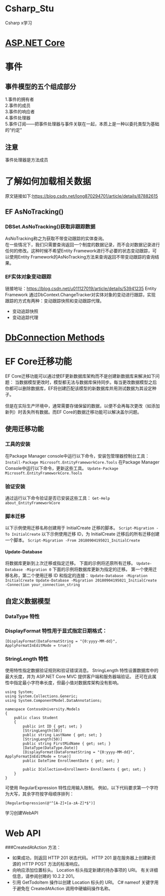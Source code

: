 # Csharp_Stu
Csharp x学习
# [ASP.NET Core](https://github.com/Rwby2S/Csharp_Stu/blob/master/ASP.Net%20Core.md)
# 事件
## 事件模型的五个组成部分
1.事件的拥有者<br/>
2.事件的成员<br/>
3.事件的响应者<br/>
4.事件处理器<br/>
5.事件订阅——把事件处理器与事件关联在一起，本质上是一种以委托类型为基础的“约定”
## 注意
事件处理器是方法成员
# 了解如何加载相关数据
原文链接如下:https://blog.csdn.net/long870294701/article/details/87882615
## EF AsNoTracking()
### DBSet.AsNoTracking()获取非跟踪数据
   AsNoTracking称之为获取不带变动跟踪的实体查询。<br/>
   在一些情况下，我们只需要查询返回一个制度的数据记录，而不会对数据记录进行任何的修改。这种时候不希望Entity Framework进行不必要的状态变动跟踪，可以使用Entity Framework的AsNoTracking方法来查询返回不带变动跟踪的查询结果。
### EF实体对象变动跟踪
链接地址：https://blog.csdn.net/u011127019/article/details/53941235
  Entity Framework 通过DbContext.ChangeTracker对实体对象的变动进行跟踪，实现跟踪的方式有两种：变动跟踪快照和变动跟踪代理。
- 变动追踪快照
- 变动追踪代理

# [DbConnection Methods](https://docs.microsoft.com/zh-cn/dotnet/api/system.data.common.dbconnection.openasync?view=netcore-3.1)
# EF Core迁移功能
EF Core迁移功能可以通过使EF更新数据库架构而不是创建新数据库来解决如下问题：
   当数据模型更改时，模型都无法与数据库保持同步。每当更改数据模型之后你都可以删除数据库，EF将创建匹配该模型的新数据库并用测试数据为其设定种子。
<br/><br/>
   但是在实际生产环境中，通常需要存储保留的数据，以便不会再每次更改（如添加新列）时丢失所有数据。而EF Core的数据迁移功能可以解决盖尔问题。
   
## 使用迁移功能
### 工具的安装
在Package Manager console中运行以下命令，安装包管理器控制台工具：
``
Install-Package Microsoft.EntityFrameworkCore.Tools
``
在Package Manager Console中运行以下命令，更新这些工具。
``
Update-Package Microsoft.EntityFrameworkCore.Tools
``
### 验证安装
通过运行以下命令验证是否已安装这些工具：
``
Get-Help about_EntityFrameworkCore
``
### 脚本迁移
以下示例使用迁移名称创建用于 InitialCreate 迁移的脚本。
``
Script-Migration -To InitialCreate
``
以下示例使用迁移 ID，为 InitialCreate 迁移后的所有迁移创建一个脚本。
``
Script-Migration -From 20180904195021_InitialCreate
``
#### Update-Database
将数据库更新到上次迁移或指定迁移。
下面的示例将还原所有迁移。
``
Update-Database -Migration 0
``
下面的示例将数据库更新为指定的迁移。 第一个使用迁移名称，第二个使用迁移 ID 和指定的连接：
``
Update-Database -Migration InitialCreate
Update-Database -Migration 20180904195021_InitialCreate -Connection your_connection_string
``

## 自定义数据模型
### DataType 特性
### DisplayFormat 特性用于显式指定日期格式：
``
[DisplayFormat(DataFormatString = "{0:yyyy-MM-dd}", ApplyFormatInEditMode = true)]
``
### StringLength 特性
使用特性指定数据验证规则和验证错误消息。 StringLength 特性设置数据库中的最大长度，并为 ASP.NET Core MVC 提供客户端和服务器端验证。 还可在此属性中指定最小字符串长度，但最小值对数据库架构没有影响。
```
using System;
using System.Collections.Generic;
using System.ComponentModel.DataAnnotations;

namespace ContosoUniversity.Models
{
    public class Student
    {
        public int ID { get; set; }
        [StringLength(50)]
        public string LastName { get; set; }
        [StringLength(50)]
        public string FirstMidName { get; set; }
        [DataType(DataType.Date)]
        [DisplayFormat(DataFormatString = "{0:yyyy-MM-dd}", ApplyFormatInEditMode = true)]
        public DateTime EnrollmentDate { get; set; }

        public ICollection<Enrollment> Enrollments { get; set; }
    }
}
```
可使用 RegularExpression 特性应用输入限制。 例如，以下代码要求第一个字符为大写，其余字符按字母顺序排列：
```
[RegularExpression(@"^[A-Z]+[a-zA-Z]*$")]
```
学习创建WebAPI
# Web API
###CreatedAtAction 方法：

- 如果成功，则返回 HTTP 201 状态代码。 HTTP 201 是在服务器上创建新资源的 HTTP POST 方法的标准响应。
- 向响应添加位置标头。 Location 标头指定新建的待办事项的 URI。 有关详细信息，请参阅创建的 10.2.2 201。
- 引用 GetTodoItem 操作以创建 Location 标头的 URI。 C# nameof 关键字用于避免在 CreatedAtAction 调用中硬编码操作名称。
